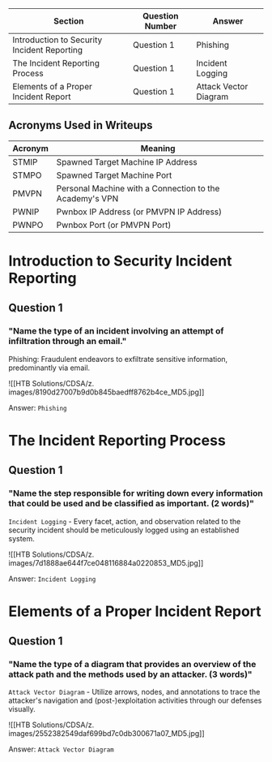 | Section | Question Number | Answer |
| --- | --- | --- |
| Introduction to Security Incident Reporting | Question 1 | Phishing |
| The Incident Reporting Process | Question 1 | Incident Logging |
| Elements of a Proper Incident Report | Question 1 | Attack Vector Diagram |

## Acronyms Used in Writeups

| Acronym | Meaning |
| --- | --- |
| STMIP | Spawned Target Machine IP Address |
| STMPO | Spawned Target Machine Port |
| PMVPN | Personal Machine with a Connection to the Academy's VPN |
| PWNIP | Pwnbox IP Address (or PMVPN IP Address) |
| PWNPO | Pwnbox Port (or PMVPN Port) |

# Introduction to Security Incident Reporting

## Question 1

### "Name the type of an incident involving an attempt of infiltration through an email."

Phishing: Fraudulent endeavors to exfiltrate sensitive information, predominantly via email.

![[HTB Solutions/CDSA/z. images/8190d27007b9d0b845baedff8762b4ce_MD5.jpg]]

Answer: `Phishing`

# The Incident Reporting Process

## Question 1

### "Name the step responsible for writing down every information that could be used and be classified as important. (2 words)"

`Incident Logging` - Every facet, action, and observation related to the security incident should be meticulously logged using an established system.

![[HTB Solutions/CDSA/z. images/7d1888ae644f7ce048116884a0220853_MD5.jpg]]

Answer: `Incident Logging`

# Elements of a Proper Incident Report

## Question 1

### "Name the type of a diagram that provides an overview of the attack path and the methods used by an attacker. (3 words)"

`Attack Vector Diagram` - Utilize arrows, nodes, and annotations to trace the attacker's navigation and (post-)exploitation activities through our defenses visually.

![[HTB Solutions/CDSA/z. images/2552382549daf699bd7c0db300671a07_MD5.jpg]]

Answer: `Attack Vector Diagram`